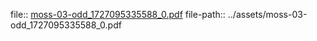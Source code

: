 file:: [moss-03-odd_1727095335588_0.pdf](../assets/moss-03-odd_1727095335588_0.pdf)
file-path:: ../assets/moss-03-odd_1727095335588_0.pdf
